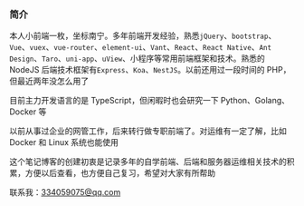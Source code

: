 ### 简介

本人小前端一枚，坐标南宁。多年前端开发经验，熟悉`jQuery`、`bootstrap`、`Vue`、`vuex`、`vue-router`、`element-ui`、`Vant`、`React`、`React Native`、`Ant Design`、`Taro`、`uni-app`、`uView`、小程序等常用前端框架和技术。熟悉的 NodeJS 后端技术框架有`Express`、`Koa`、`NestJS`。以前还用过一段时间的 PHP，但最近两年没怎么用了

目前主力开发语言的是 TypeScript，但闲暇时也会研究一下 Python、Golang、Docker 等

以前从事过企业的网管工作，后来转行做专职前端了。对运维有一定了解，比如 Docker 和 Linux 系统也能使用

这个笔记博客的创建初衷是记录多年的自学前端、后端和服务器运维相关技术的积累，方便以后查看，也方便自己复习，希望对大家有所帮助

联系我：<334059075@qq.com>
